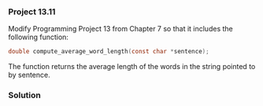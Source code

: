 ### Project 13.11
Modify Programming Project 13 from Chapter 7 so that it includes the following function:
```c
double compute_average_word_length(const char *sentence);
```
The function returns the average length of the words in the string pointed to by sentence.
### Solution
